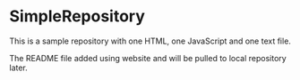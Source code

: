 # SimpleRepository

This is a sample repository with one HTML, one JavaScript and one text file. 

The README file added using website and will be pulled to local repository later.
